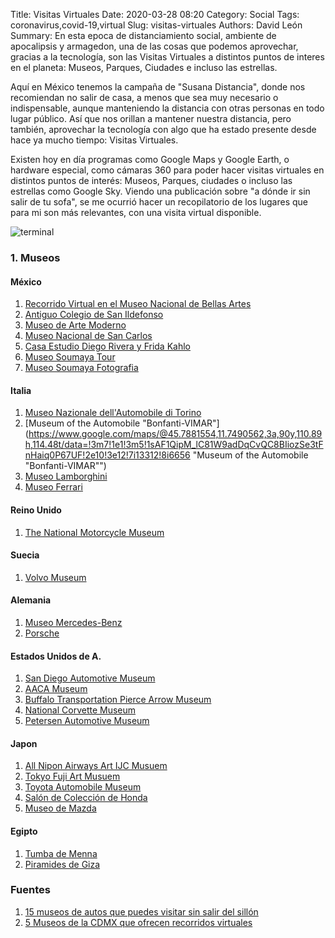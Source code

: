 Title: Visitas Virtuales
Date: 2020-03-28 08:20
Category: Social
Tags: coronavirus,covid-19,virtual
Slug: visitas-virtuales
Authors: David León
Summary: En esta epoca de distanciamiento social, ambiente de apocalipsis y armagedon, una de las cosas que podemos aprovechar, gracias a la tecnología, son las Visitas Virtuales a distintos puntos de interes en el planeta: Museos, Parques, Ciudades e incluso las estrellas.


Aquí en México tenemos la campaña de "Susana Distancia", donde nos recomiendan no salir de casa, a menos que sea muy necesario o indispensable, aunque manteniendo la distancia con otras personas en todo lugar público. Así que nos orillan a mantener nuestra distancia, pero también, aprovechar la tecnología con algo que ha estado presente desde hace ya mucho tiempo: Visitas Virtuales.

Existen hoy en día programas como Google Maps y Google Earth, o hardware especial, como cámaras 360 para poder hacer visitas virtuales en distintos puntos de interés: Museos, Parques, ciudades o incluso las estrellas como Google Sky. Viendo una publicación sobre "a dónde ir sin salir de tu sofa", se me ocurrió hacer un recopilatorio de los lugares que para mi son más relevantes, con una visita virtual disponible.

![terminal](/theme/assets/img/visitavirtual.jpg)

### 1. Museos


#### México

1. [Recorrido Virtual en el Museo Nacional de Bellas Artes](https://www.inba.gob.mx/sitios/recorridos-virtuales/museo-nacional-de-arquitectura/ "Recorrido virtual")
2. [Antiguo Colegio de San Ildefonso ](http://www.sanildefonso.org.mx/museo-digital/recorrido_2017.php "Antiguo Colegio")
3. [Museo de Arte Moderno](https://www.inba.gob.mx/sitios/recorridos-virtuales/museo-de-arte-moderno/ "Museo de Arte Moderno")
4. [Museo Nacional de San Carlos](https://www.inba.gob.mx/sitios/recorridos-virtuales/museo-nacional-san-carlos/ "Museo Nacional de San Carlos")
5. [Casa Estudio Diego Rivera y Frida Kahlo](https://www.inba.gob.mx/sitios/recorridos-virtuales/casa-estudio-diego-rivera-frida-kahlo/ "Casa Estudio Diego Rivera y Frida Kahlo")
6. [Museo Soumaya Tour](https://www.youtube.com/watch?v=w_gZNnCOrj8 "Museo Soumaya Tour")
7. [Museo Soumaya Fotografia](https://www.youtube.com/watch?v=KhPAQTwdCFU&t=16s "Museo Soumaya Fotografia")



#### Italia

1. [Museo Nazionale dell'Automobile di Torino](https://www.google.com/maps/@45.0320304,7.6735221,3a,75y,194.73h,51.33t/data=!3m7!1e1!3m5!1sAF1QipMOkopBXcQstblCnyzLhUb9VQL0HieIGhdkpYs!2e10!3e12!7i13312!8i6656 "Museo Nazionale dell'Automobile di Torino")
2. [Museum of the Automobile "Bonfanti-VIMAR"](https://www.google.com/maps/@45.7881554,11.7490562,3a,90y,110.89h,114.48t/data=!3m7!1e1!3m5!1sAF1QipM_lC81W9adDqCvQC8BIiozSe3tFnHaiq0P67UF!2e10!3e12!7i13312!8i6656 "Museum of the Automobile "Bonfanti-VIMAR"")
3. [Museo Lamborghini](https://www.google.com/maps/@44.6591361,11.1257742,3a,73.7y,188.14h,90t/data=!3m7!1e1!3m5!1sAF1QipP_CUu3BJ90D-PKxFWyXx5patZvLhoRQJh-B2IK!2e10!3e12!7i9692!8i4846 "Museo Lamborghini")
4. [Museo Ferrari](https://www.google.com/maps/@44.5302735,10.8626868,3a,76.7y,21.87h,80.88t/data=!3m7!1e1!3m5!1sAF1QipNOlxM1iBTsXi_g0MNjDxZsrRVu5xq-Y13wkL7a!2e10!3e12!7i6000!8i3000 "Museo Ferrari")


#### Reino Unido

1. [The National Motorcycle Museum](https://www.google.com/maps/@52.4446157,-1.707191,3a,90y,273.07h,102.54t/data=!3m7!1e1!3m5!1sAF1QipNTbIioTEzO_py-nOcc-bHTJri-QGI2R118M8X2!2e10!3e12!7i13312!8i6656 "The National Motorcycle Museum ")


#### Suecia

1. [Volvo Museum](https://www.google.com/maps/@57.6948426,11.8196528,3a,76.7y,14.92h,82.37t/data=!3m7!1e1!3m5!1sAF1QipPA3PBeyC5uLWXcF1iq3EkqKqLSOkrnQcT4PWc4!2e10!3e12!7i6000!8i3000 "Volvo Museum")


#### Alemania

1. [Museo Mercedes-Benz](https://www.google.com/maps/@48.7882528,9.2336403,3a,76.7y,119.24h,82.29t/data=!3m7!1e1!3m5!1sAF1QipN4gK3XcG-eLbEQET650EdVSPT4WZWCx1feEXdn!2e10!3e12!7i7071!8i3536 "Museo Mercedes-Benz")
2. [Porsche](https://www.google.com/maps/@48.8342782,9.1520613,2a,76.7y,255.77h,98.01t/data=!3m6!1e1!3m4!1saoOc0I7KJGP-T9nu1_8wFw!2e0!7i13312!8i6656 "Porsche")


#### Estados Unidos de A.

1. [San Diego Automotive Museum](https://www.google.com/maps/@32.727503,-117.1538763,3a,73.7y,112.41h,89.1t/data=!3m7!1e1!3m5!1sAF1QipOfN8QhpNnDNy9cpHl98AXjdqeICzgf50HnOEfy!2e10!3e12!7i13312!8i6656 "San Diego Automotive Museum")
2. [AACA Museum](https://www.google.com/maps/@40.2982797,-76.6899576,3a,75y,146.61h,90t/data=!3m7!1e1!3m5!1sAF1QipOLxfeZXtpUctp4alkUdXxvo_n3jLrSBIOg63K5!2e10!3e12!7i13312!8i6656 "AACA Museum")
3. [Buffalo Transportation Pierce Arrow Museum](https://www.google.com/maps/@42.8790072,-78.8694047,3a,75y,221.75h,83.94t/data=!3m7!1e1!3m5!1sAF1QipP16jtzs2g0kSpcUG7PbTscm3AdXq7LF_ATDR7k!2e10!3e12!7i13312!8i6656 "Buffalo Transportation Pierce Arrow Museum")
4. [National Corvette Museum](https://www.google.com/maps/@37.0042894,-86.3753967,2a,76.7y,251.67h,85.85t/data=!3m6!1e1!3m4!1sw5jrv-Gk33ecSYGmqCEVcQ!2e0!7i13312!8i6656 "National Corvette Museum")
4. [Petersen Automotive Museum](https://www.google.com/maps/@34.0620731,-118.3612941,2a,75y,319.97h,69.46t/data=!3m7!1e1!3m5!1shmoMomSF6XVW15_CUJ1K5A!2e0!6s%2F%2Fgeo2.ggpht.com%2Fcbk%3Fpanoid%3DhmoMomSF6XVW15_CUJ1K5A%26output%3Dthumbnail%26cb_client%3Dmaps_sv.tactile.gps%26thumb%3D2%26w%3D203%26h%3D100%26yaw%3D66.77116%26pitch%3D0%26thumbfov%3D100!7i13312!8i6656 "Petersen Automotive Museum")


#### Japon
1. [All Nipon Airways Art IJC Musuem](https://www.ana-cooljapan.com/contents/art/museum/index.html "All Nipon Airways Art")
2. [Tokyo Fuji Art Musuem](https://www.fujibi.or.jp/en/visit/virtual-tour/ "Tokyo Fuji Art Musuem")
3. [Toyota Automobile Museum](https://www.google.com/maps/@35.172816,137.0579981,2a,76.5y,99.32h,97.7t/data=!3m6!1e1!3m4!1s9L2PDmP9rZp5v-Gxvc3akw!2e0!7i13312!8i6656 "Toyota Automobile Museum")
4. [Salón de Colección de Honda](https://www.google.com/maps/@36.5271895,140.2265747,2a,73.7y,208.22h,71.34t/data=!3m6!1e1!3m4!1sWKKCBv-eExjuqXFuPL9OSg!2e0!7i13312!8i6656 "Salón de Colección de Honda")
5. [Museo de Mazda](https://www.google.com/maps/@34.3604058,132.4830875,2a,75y,52.64h,71.4t/data=!3m6!1e1!3m4!1sNqMZAo6vJAGUCj9oFKRcyA!2e0!7i13312!8i6656 "Museo de Mazda")


#### Egipto
1. [Tumba de Menna](https://my.matterport.com/show/?m=vLYoS66CWp "Tumba de Menna en la Necropolis de Thebas")
2. [Piramides de Giza](https://www.google.com/maps/about/behind-the-scenes/streetview/treks/pyramids-of-giza/ "Recorrido por las Piramides de Giza")





### Fuentes

1. [15 museos de autos que puedes visitar sin salir del sillón](https://www.motorpasion.com.mx/industria/15-museos-automotrices-que-puedes-visitar-salir-casa "Motorpasión")
2. [5 Museos de la CDMX que ofrecen recorridos virtuales](https://www.sopitas.com/mientras-tanto/museos-cdmx-recorrido-virtual-cuarentena-coronavirus/ "Sopitas")
